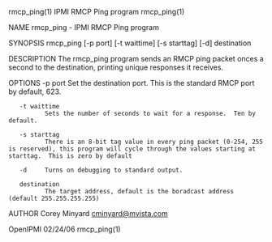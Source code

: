rmcp_ping(1)                                                                                IPMI RMCP Ping program                                                                               rmcp_ping(1)



NAME
       rmcp_ping - IPMI RMCP Ping program


SYNOPSIS
       rmcp_ping [-p port] [-t waittime] [-s starttag] [-d] destination


DESCRIPTION
       The rmcp_ping program sends an RMCP ping packet onces a second to the destination, printing unique responses it receives.


OPTIONS
       -p port
              Set the destination port.  This is the standard RMCP port by default, 623.

       -t waittime
              Sets the number of seconds to wait for a response.  Ten by default.

       -s starttag
              There is an 8-bit tag value in every ping packet (0-254, 255 is reserved), this program will cycle through the values starting at starttag.  This is zero by default

       -d     Turns on debugging to standard output.

       destination
              The target address, default is the boradcast address (default 255.255.255.255)


AUTHOR
       Corey Minyard <cminyard@mvista.com>



OpenIPMI                                                                                           02/24/06                                                                                      rmcp_ping(1)
